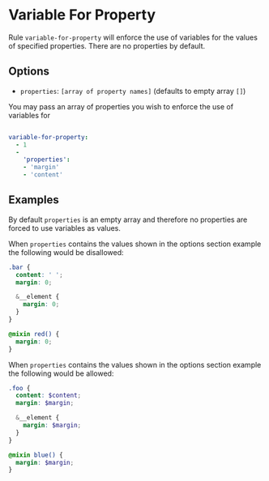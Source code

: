 # Variable For Property

Rule `variable-for-property` will enforce the use of variables for the values of specified properties. There are no properties by default.

## Options

* `properties`: `[array of property names]` (defaults to empty array `[]`)

You may pass an array of properties you wish to enforce the use of variables for

```yaml

variable-for-property:
  - 1
  -
    'properties':
    - 'margin'
    - 'content'
```

## Examples

By default `properties` is an empty array and therefore no properties are forced to use variables as values.

When `properties` contains the values shown in the options section example the following would be disallowed:

```scss
.bar {
  content: ' ';
  margin: 0;

  &__element {
    margin: 0;
  }
}

@mixin red() {
  margin: 0;
}
```

When `properties` contains the values shown in the options section example the following would be allowed:

```scss
.foo {
  content: $content;
  margin: $margin;

  &__element {
    margin: $margin;
  }
}

@mixin blue() {
  margin: $margin;
}

```
